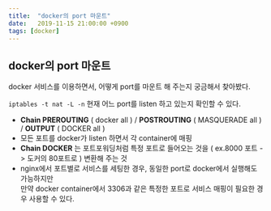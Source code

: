 ```yaml
---
title:  "docker의 port 마운트"
date:   2019-11-15 21:00:00 +0900
tags: [docker]
---
```

## docker의 port 마운트

docker 서비스를 이용하면서, 어떻게 port를 마운트 해 주는지 궁금해서 찾아봤다.

`iptables -t nat -L -n` 현재 어느 port를 listen 하고 있는지 확인할 수 있다.

-   **Chain PREROUTING** ( docker all ) / **POSTROUTING** ( MASQUERADE all ) / **OUTPUT** ( DOCKER all )
-   모든 포트를 docker가 listen 하면서 각 container에 매핑
-   **Chain DOCKER** 는 포트포워딩처럼 특정 포트로 들어오는 것을 ( ex.8000 포트 -> 도커의 80포트로 ) 변환해 주는 것
-   nginx에서 포트별로 서비스를 세팅한 경우, 동일한 port로 docker에서 실행해도 가능하지만  
    만약 docker container에서 3306과 같은 특정한 포트로 서비스 매핑이 필요한 경우 사용할 수 있다.